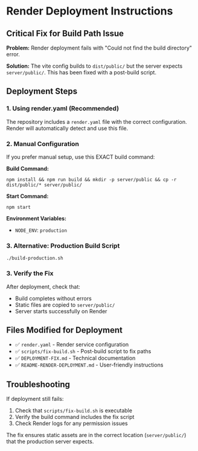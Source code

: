 # Render Deployment Instructions

## Critical Fix for Build Path Issue

**Problem:** Render deployment fails with "Could not find the build directory" error.

**Solution:** The vite config builds to `dist/public/` but the server expects `server/public/`. This has been fixed with a post-build script.

## Deployment Steps

### 1. Using render.yaml (Recommended)
The repository includes a `render.yaml` file with the correct configuration. Render will automatically detect and use this file.

### 2. Manual Configuration
If you prefer manual setup, use this EXACT build command:

**Build Command:**
```
npm install && npm run build && mkdir -p server/public && cp -r dist/public/* server/public/
```

**Start Command:**
```
npm start
```

**Environment Variables:**
- `NODE_ENV`: `production`

### 3. Alternative: Production Build Script
```
./build-production.sh
```

### 3. Verify the Fix
After deployment, check that:
- Build completes without errors
- Static files are copied to `server/public/`
- Server starts successfully on Render

## Files Modified for Deployment
- ✅ `render.yaml` - Render service configuration
- ✅ `scripts/fix-build.sh` - Post-build script to fix paths
- ✅ `DEPLOYMENT-FIX.md` - Technical documentation
- ✅ `README-RENDER-DEPLOYMENT.md` - User-friendly instructions

## Troubleshooting
If deployment still fails:
1. Check that `scripts/fix-build.sh` is executable
2. Verify the build command includes the fix script
3. Check Render logs for any permission issues

The fix ensures static assets are in the correct location (`server/public/`) that the production server expects.
